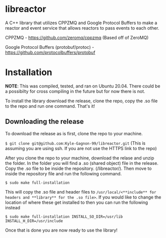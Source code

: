 # libreactor
A C++ library that utilizes CPPZMQ and Google Protocol Buffers to make a reactor and event service that allows reactors to pass events to each other.

CPPZMQ - https://github.com/zeromq/cppzmq (Based off of ZeroMQ)

Google Protocol Buffers (protobuf/protoc) - https://github.com/protocolbuffers/protobuf

# Installation
**NOTE**: This was compiled, tested, and ran on Ubuntu 20.04. There could be a possibilty for cross compiling in the future but for now there is not.
  
To install the library download the release, clone the repo, copy the .so file to the repo and run one command. That's it!

## Downloading the release
To download the release as is first, clone the repo to your machine.
  
  ```$ git clone git@github.com:Kyle-Gagnon-99/libreactor.git```
(This is assuming you are using ssh. If you are not use the HTTPS link to the repo)
  
After you clone the repo to your machine, download the relase and unzip the folder. In the folder you will find a .so (shared object) file in the release. Copy the .so file to be inside the repository. (<Clone Location>/libreactor/). Then move to inside the repository file and run the following command.
  
```$ sudo make full-installation```
  
This will copy the .so file and header files to ```/usr/local/<**include** for headers and **library** for the .so file>```. If you would like to change the location of where these get installed to then you can run the following instead
  
```
$ sudo make full-installation INSTALL_SO_DIR=/usr/lib INSTALL_H_DIR=/usr/include
```
  
Once that is done you are now ready to use the library!
